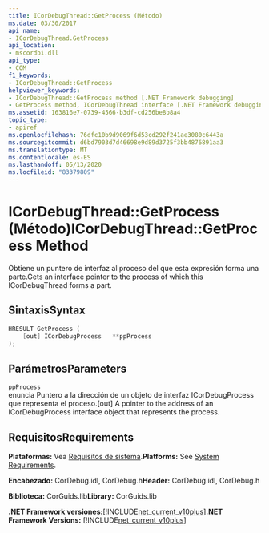 ```yaml
---
title: ICorDebugThread::GetProcess (Método)
ms.date: 03/30/2017
api_name:
- ICorDebugThread.GetProcess
api_location:
- mscordbi.dll
api_type:
- COM
f1_keywords:
- ICorDebugThread::GetProcess
helpviewer_keywords:
- ICorDebugThread::GetProcess method [.NET Framework debugging]
- GetProcess method, ICorDebugThread interface [.NET Framework debugging]
ms.assetid: 163816e7-0739-4566-b3df-cd256be8b8a4
topic_type:
- apiref
ms.openlocfilehash: 76dfc10b9d9069f6d53cd292f241ae3080c6443a
ms.sourcegitcommit: d6bd7903d7d46698e9d89d3725f3bb4876891aa3
ms.translationtype: MT
ms.contentlocale: es-ES
ms.lasthandoff: 05/13/2020
ms.locfileid: "83379809"
---
```

# <a name="icordebugthreadgetprocess-method"></a><span data-ttu-id="e7e99-102">ICorDebugThread::GetProcess (Método)</span><span class="sxs-lookup"><span data-stu-id="e7e99-102">ICorDebugThread::GetProcess Method</span></span>
<span data-ttu-id="e7e99-103">Obtiene un puntero de interfaz al proceso del que esta expresión forma una parte.</span><span class="sxs-lookup"><span data-stu-id="e7e99-103">Gets an interface pointer to the process of which this ICorDebugThread forms a part.</span></span>  
  
## <a name="syntax"></a><span data-ttu-id="e7e99-104">Sintaxis</span><span class="sxs-lookup"><span data-stu-id="e7e99-104">Syntax</span></span>  
  
```cpp  
HRESULT GetProcess (  
    [out] ICorDebugProcess   **ppProcess  
);  
```  
  
## <a name="parameters"></a><span data-ttu-id="e7e99-105">Parámetros</span><span class="sxs-lookup"><span data-stu-id="e7e99-105">Parameters</span></span>  
 `ppProcess`  
 <span data-ttu-id="e7e99-106">enuncia Puntero a la dirección de un objeto de interfaz ICorDebugProcess que representa el proceso.</span><span class="sxs-lookup"><span data-stu-id="e7e99-106">[out] A pointer to the address of an ICorDebugProcess interface object that represents the process.</span></span>  
  
## <a name="requirements"></a><span data-ttu-id="e7e99-107">Requisitos</span><span class="sxs-lookup"><span data-stu-id="e7e99-107">Requirements</span></span>  
 <span data-ttu-id="e7e99-108">**Plataformas:** Vea [Requisitos de sistema](../../get-started/system-requirements.md).</span><span class="sxs-lookup"><span data-stu-id="e7e99-108">**Platforms:** See [System Requirements](../../get-started/system-requirements.md).</span></span>  
  
 <span data-ttu-id="e7e99-109">**Encabezado:** CorDebug.idl, CorDebug.h</span><span class="sxs-lookup"><span data-stu-id="e7e99-109">**Header:** CorDebug.idl, CorDebug.h</span></span>  
  
 <span data-ttu-id="e7e99-110">**Biblioteca:** CorGuids.lib</span><span class="sxs-lookup"><span data-stu-id="e7e99-110">**Library:** CorGuids.lib</span></span>  
  
 <span data-ttu-id="e7e99-111">**.NET Framework versiones:**[!INCLUDE[net_current_v10plus](../../../../includes/net-current-v10plus-md.md)]</span><span class="sxs-lookup"><span data-stu-id="e7e99-111">**.NET Framework Versions:** [!INCLUDE[net_current_v10plus](../../../../includes/net-current-v10plus-md.md)]</span></span>
